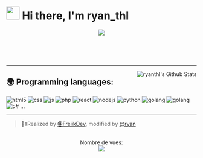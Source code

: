 
<h1><img src="https://cdn.discordapp.com/emojis/853981345305722880.gif" width="35"/> Hi there, I'm ryan_thl</h1>

<p align="center">
  <img src="https://discord.c99.nl/widget/theme-1/458573132220071937.png">
</p><br/><br/><br/>

---

<img align="right" alt="ryanthl's Github Stats" src="https://github-readme-stats.vercel.app/api?username=ryanthl&show_icons=true&hide_border=true" />

## 🌍 Programming languages:
<p>
  <img alt="html5" src="https://img.shields.io/badge/-HTML5-E34F26?style=flat-square&logo=html5&logoColor=white" />
  <img alt="css" src="https://img.shields.io/badge/-CSS-00A6FF?style=flat-square&logo=css3&logoColor=white" />
  <img alt="js" src="https://img.shields.io/badge/-Javascript-FFEE00?style=flat-square&logo=javascript&logoColor=black" />
  <img alt="php" src="https://img.shields.io/badge/-PHP-FFB120?style=flat-square&logo=php&logoColor=white" />
  <img alt="react" src="https://img.shields.io/badge/-React-45B8D8?style=flat-square&logo=react&logoColor=white" />
  <img alt="nodejs" src="https://img.shields.io/badge/-NodeJS-43853D?style=flat-square&logo=Node.js&logoColor=white" />
  <img alt="python" src="https://img.shields.io/badge/-Python-21B500?style=flat-square&logo=python&logoColor=white" />
  <img alt="golang" src="https://img.shields.io/badge/-Go-3383FF?style=red-red&logo=go&logoColor=white" />
    <img alt="golang" src="https://img.shields.io/badge/-Lua-001FFF?style=red-red&logo=lua&logoColor=white" />
  <img alt="c#" src="https://img.shields.io/badge/-C%20Sharp-44CF90?style=flat-square&logo=c%20sharp&logoColor=white" />
  ...
</p>

---


> 🔕》Realized by [@FreiikDev](https://github.com/FreiikDev), modified by [@ryan](https://github.com/ryanthl)

<p align="center"> 
  <br>Nombre de vues: <br>
  <img src="https://profile-counter.glitch.me/Notpunchnox/count.svg" />
</p>

